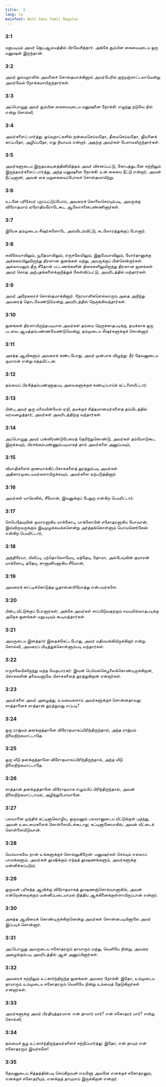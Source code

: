 ```yaml
---
title:  3
lang: ta
mainfont: Noto Sans Tamil Regular
---
```


###  3:1

மறுபடியும் அவர் ஜெபஆலயத்தில் பிரவேசித்தார். அங்கே சூம்பின கையையுடைய ஒரு மனுஷன் இருந்தான்.

###  3:2

அவர் ஓய்வுநாளில் அவனைச் சொஸ்தமாக்கினால் அவர்பேரில் குற்றஞ்சாட்டலாமென்று அவர்மேல் நோக்கமாயிருந்தார்கள்.

###  3:3

அப்பொழுது அவர் சூம்பின கையையுடைய மனுஷனை நோக்கி: எழுந்து நடுவே நில் என்று சொல்லி;

###  3:4

அவர்களைப் பார்த்து: ஓய்வுநாட்களில் நன்மைசெய்வதோ, தீமைசெய்வதோ, ஜீவனைக் காப்பதோ, அழிப்பதோ, எது நியாயம் என்றார். அதற்கு அவர்கள் பேசாமலிருந்தார்கள்.

###  3:5

அவர்களுடைய இருதயகடினத்தினிமித்தம் அவர் விசனப்பட்டு, கோபத்துடனே சுற்றிலும் இருந்தவர்களைப் பார்த்து, அந்த மனுஷனை நோக்கி: உன் கையை நீட்டு என்றார்; அவன் நீட்டினான்; அவன் கை மறுகையைப்போலச் சொஸ்தமாயிற்று.

###  3:6

உடனே பரிசேயர் புறப்பட்டுப்போய், அவரைக் கொலைசெய்யும்படி, அவருக்கு விரோதமாய் ஏரோதியரோடேகூட ஆலோசனைபண்ணினார்கள்.

###  3:7

இயேசு தம்முடைய சீஷர்களோடே அவ்விடம்விட்டு, கடலோரத்துக்குப் போனார்.

###  3:8

கலிலேயாவிலும், யூதேயாவிலும், எருசலேமிலும், இதுமேயாவிலும், யோர்தானுக்கு அக்கரையிலுமிருந்து திரளான ஜனங்கள் வந்து, அவருக்குப் பின்சென்றார்கள். அல்லாமலும் தீரு சீதோன் பட்டணங்களின் திசைகளிலுமிருந்து திரளான ஜனங்கள் அவர் செய்த அற்புதங்களைக்குறித்துக் கேள்விப்பட்டு, அவரிடத்தில் வந்தார்கள்.

###  3:9

அவர் அநேகரைச் சொஸ்தமாக்கினார். நோயாளிகளெல்லாரும் அதை அறிந்து அவரைத் தொடவேண்டுமென்று அவரிடத்தில் நெருங்கிவந்தார்கள்.

###  3:10

ஜனங்கள் திரளாயிருந்தபடியால் அவர்கள் தம்மை நெருக்காதபடிக்கு, தமக்காக ஒரு படவை ஆயத்தம்பண்ணவேண்டுமென்று, தம்முடைய சீஷர்களுக்குச் சொன்னார்.

###  3:11

அசுத்த ஆவிகளும் அவரைக் கண்டபோது, அவர் முன்பாக விழுந்து: நீர் தேவனுடைய குமாரன் என்று சத்தமிட்டன.

###  3:12

தம்மைப் பிரசித்தம்பண்ணாதபடி அவைகளுக்குக் கண்டிப்பாய்க் கட்டளையிட்டார்.

###  3:13

பின்பு அவர் ஒரு மலையின்மேல் ஏறி, தமக்குச் சித்தமானவர்களைத் தம்மிடத்தில் வரவழைத்தார்; அவர்கள் அவரிடத்திற்கு வந்தார்கள்.

###  3:14

அப்பொழுது அவர் பன்னிரண்டுபேரைத் தெரிந்துகொண்டு, அவர்கள் தம்மோடுகூட இருக்கவும், பிரசங்கம்பண்ணும்படியாகத் தாம் அவர்களை அனுப்பவும்,

###  3:15

வியாதிகளைக் குணமாக்கிப் பிசாசுகளைத் துரத்தும்படி அவர்கள் அதிகாரமுடையவர்களாயிருக்கவும், அவர்களை ஏற்படுத்தினார்.

###  3:16

அவர்கள் யாரெனில், சீமோன், இவனுக்குப் பேதுரு என்கிற பெயரிட்டார்.

###  3:17

செபெதேயுவின் குமாரனாகிய யாக்கோபு, யாக்கோபின் சகோதரனாகிய யோவான், இவ்விருவருக்கும் இடிமுழக்கமக்களென்று அர்த்தங்கொள்ளும் பொவனெர்கேஸ் என்கிற பெயரிட்டார்,

###  3:18

அந்திரேயா, பிலிப்பு, பற்தொலொமேயு, மத்தேயு, தோமா, அல்பேயுவின் குமாரன் யாக்கோபு, ததேயு, கானானியனாகிய சீமோன்,

###  3:19

அவரைக் காட்டிக்கொடுத்த யூதாஸ்காரியோத்து என்பவர்களே.

###  3:20

பின்பு வீட்டுக்குப் போனார்கள்; அங்கே அவர்கள் சாப்பிடுவதற்கும் சமயமில்லாதபடிக்கு அநேக ஜனங்கள் மறுபடியும் கூடிவந்தார்கள்.

###  3:21

அவருடைய இனத்தார் இதைக்கேட்டபோது, அவர் மதிமயங்கியிருக்கிறார் என்று சொல்லி, அவரைப் பிடித்துக்கொள்ளும்படி வந்தார்கள்.

###  3:22

எருசலேமிலிருந்து வந்த வேதபாரகர்: இவன் பெயெல்செபூலைக்கொண்டிருக்கிறான், பிசாசுகளின் தலைவனாலே பிசாசுகளைத் துரத்துகிறான் என்றார்கள்.

###  3:23

அவர்களை அவர் அழைத்து, உவமைகளாய் அவர்களுக்குச் சொன்னதாவது: சாத்தானைச் சாத்தான் துரத்துவது எப்படி?

###  3:24

ஒரு ராஜ்யம் தனக்குத்தானே விரோதமாகப்பிரிந்திருந்தால், அந்த ராஜ்யம் நிலைநிற்கமாட்டாதே.

###  3:25

ஒரு வீடு தனக்குத்தானே விரோதமாகப்பிரிந்திருந்தால், அந்த வீடு நிலைநிற்கமாட்டாதே.

###  3:26

சாத்தான் தனக்குத்தானே விரோதமாக எழும்பிப் பிரிந்திருந்தால், அவன் நிலைநிற்கமாட்டாமல், அழிந்துபோவானே.

###  3:27

பலவானை முந்திக் கட்டினாலொழிய, ஒருவனும் பலவானுடைய வீட்டுக்குள் புகுந்து, அவன் உடைமைகளைக் கொள்ளையிடக்கூடாது; கட்டினானேயாகில், அவன் வீட்டைக் கொள்ளையிடுவான்.

###  3:28

மெய்யாகவே நான் உங்களுக்குச் சொல்லுகிறேன்: மனுஷர்கள் செய்யும் எல்லாப் பாவங்களும், அவர்கள் தூஷிக்கும் எந்தத் தூஷணங்களும், அவர்களுக்கு மன்னிக்கப்படும்;

###  3:29

ஒருவன் பரிசுத்த ஆவிக்கு விரோதமாகத் தூஷணஞ்சொல்வானாகில், அவன் என்றென்றைக்கும் மன்னிப்படையாமல் நித்திய ஆக்கினைக்குள்ளாயிருப்பான் என்றார்.

###  3:30

அசுத்த ஆவியைக் கொண்டிருக்கிறானென்று அவர்கள் சொன்னபடியினாலே அவர் இப்படிச் சொன்னார்.

###  3:31

அப்பொழுது அவருடைய சகோதரரும் தாயாரும் வந்து, வெளியே நின்று, அவரை அழைக்கும்படி அவரிடத்தில் ஆள் அனுப்பினார்கள்.

###  3:32

அவரைச் சுற்றிலும் உட்கார்ந்திருந்த ஜனங்கள் அவரை நோக்கி: இதோ, உம்முடைய தாயாரும் உம்முடைய சகோதரரும் வெளியே நின்று உம்மைத் தேடுகிறார்கள் என்றார்கள்.

###  3:33

அவர்களுக்கு அவர் பிரதியுத்தரமாக: என் தாயார் யார்? என் சகோதரர் யார்? என்று சொல்லி;

###  3:34

தம்மைச் சூழ உட்கார்ந்திருந்தவர்களைச் சுற்றிப்பார்த்து: இதோ, என் தாயும் என் சகோதரரும் இவர்களே!

###  3:35

தேவனுடைய சித்தத்தின்படி செய்கிறவன் எவனோ அவனே எனக்குச் சகோதரனும், எனக்குச் சகோதரியும், எனக்குத் தாயுமாய் இருக்கிறான் என்றார்.

